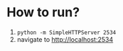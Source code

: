 <!-- README -->

# How to run?
1. `python -m SimpleHTTPServer 2534`
2. navigate to <http://localhost:2534>

